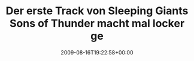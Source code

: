 ---
retweeted: false
source: <a href="http://twitter.com" rel="nofollow">Twitter Web Client</a>
entities:
  hashtags:
  - text: automoshpit
    indices:
    - '116'
    - '128'
  symbols: []
  user_mentions: []
  urls: []
display_text_range:
- '0'
- '128'
favorite_count: '0'
id_str: '3348378229'
truncated: false
retweet_count: '0'
id: '3348378229'
created_at: Sun Aug 16 19:22:58 +0000 2009
favorited: false
full_text: 'Der erste Track von Sleeping Giants Sons of Thunder macht mal locker gefühlte
  20PS her. Zumindest im Passagierraum. #automoshpit'
lang: de
tags:
- automoshpit
- pesos/twitter
date: '2009-08-16T19:22:58+00:00'
src: https://twitter.com/bascht/status/3348378229
original_url: https://twitter.com/bascht/status/3348378229
type: twitter_tweet
text: 'Der erste Track von Sleeping Giants Sons of Thunder macht mal locker gefühlte
  20PS her. Zumindest im Passagierraum. #automoshpit'
title: Der erste Track von Sleeping Giants Sons of Thunder macht mal locker ge

---